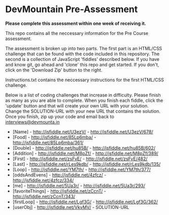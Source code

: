 DevMountain Pre-Assessment
=========

**Please complete this assessment within one week of receiving it.**

This repo contains all the neccessary information for the Pre Course assessment. 

The assessment is broken up into two parts. The first part is an HTML/CSS challenge that can be found with the code included in this repository. The second is a collection of JavaScript 'fiddles' described below. If you have and know git, go ahead and 'clone' this repo and get started. If you don't, click on the 'Download Zip' button to the right. 


Instructions.txt contains the neccessary instructions for the first HTML/CSS challenge. 

Below is a list of coding challenges that increase in difficulty. Please finish as many as you are able to complete.
When you finish each fiddle, click the 'update' button and that will create your own URL with your solution. Change the SOLUTION-URL with your new URL that contains the solution. Once you finish, zip up your code and email back to interviews@devmounta.in

* [Name] - http://jsfiddle.net/U3ezV/ - http://jsfiddle.net/U3ezV/678/
* [Food] - http://jsfiddle.net/85Lp6mba/ - http://jsfiddle.net/85Lp6mba/361/
* [Double] - http://jsfiddle.net/hu85B/ - http://jsfiddle.net/hu85B/602/
* [Addition] - http://jsfiddle.net/M8pZf/ - http://jsfiddle.net/M8pZf/389/
* [First] - http://jsfiddle.net/zsFvE/ - http://jsfiddle.net/zsFvE/482/
* [Last] -  http://jsfiddle.net/rLes9kdb/ - http://jsfiddle.net/rLes9kdb/135/
* [Loop] - http://jsfiddle.net/YM7th/ - http://jsfiddle.net/YM7th/377/
* [oddsAndEvens] - http://jsfiddle.net/4zfcz/ - http://jsfiddle.net/4zfcz/334/
* [me] - http://jsfiddle.net/5Ua3r/ - http://jsfiddle.net/5Ua3r/293/
* [favoriteThings] - http://jsfiddle.net/zCcnT/ - http://jsfiddle.net/zCcnT/343/
* [firstLoop] - http://jsfiddle.net/Lgf3G/ - http://jsfiddle.net/Lgf3G/362/
* [userObj] - http://jsfiddle.net/VkvMV/ - SOLUTION-URL
